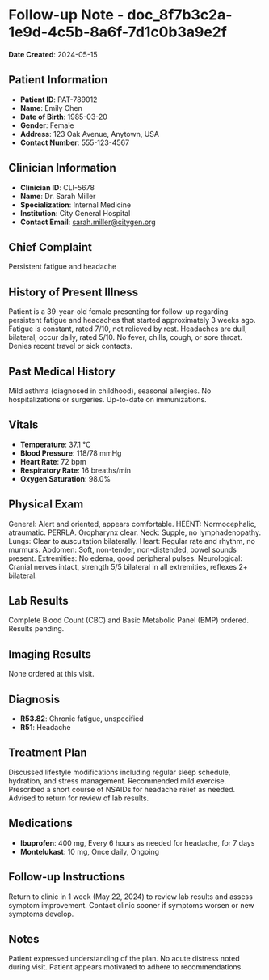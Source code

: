 # Follow-up Note - doc_8f7b3c2a-1e9d-4c5b-8a6f-7d1c0b3a9e2f
**Date Created**: 2024-05-15

## Patient Information
*   **Patient ID**: PAT-789012
*   **Name**: Emily Chen
*   **Date of Birth**: 1985-03-20
*   **Gender**: Female
*   **Address**: 123 Oak Avenue, Anytown, USA
*   **Contact Number**: 555-123-4567

## Clinician Information
*   **Clinician ID**: CLI-5678
*   **Name**: Dr. Sarah Miller
*   **Specialization**: Internal Medicine
*   **Institution**: City General Hospital
*   **Contact Email**: sarah.miller@citygen.org

## Chief Complaint
Persistent fatigue and headache

## History of Present Illness
Patient is a 39-year-old female presenting for follow-up regarding persistent fatigue and headaches that started approximately 3 weeks ago. Fatigue is constant, rated 7/10, not relieved by rest. Headaches are dull, bilateral, occur daily, rated 5/10. No fever, chills, cough, or sore throat. Denies recent travel or sick contacts.

## Past Medical History
Mild asthma (diagnosed in childhood), seasonal allergies. No hospitalizations or surgeries. Up-to-date on immunizations.

## Vitals
*   **Temperature**: 37.1 °C
*   **Blood Pressure**: 118/78 mmHg
*   **Heart Rate**: 72 bpm
*   **Respiratory Rate**: 16 breaths/min
*   **Oxygen Saturation**: 98.0%

## Physical Exam
General: Alert and oriented, appears comfortable. HEENT: Normocephalic, atraumatic. PERRLA. Oropharynx clear. Neck: Supple, no lymphadenopathy. Lungs: Clear to auscultation bilaterally. Heart: Regular rate and rhythm, no murmurs. Abdomen: Soft, non-tender, non-distended, bowel sounds present. Extremities: No edema, good peripheral pulses. Neurological: Cranial nerves intact, strength 5/5 bilateral in all extremities, reflexes 2+ bilateral.

## Lab Results
Complete Blood Count (CBC) and Basic Metabolic Panel (BMP) ordered. Results pending.

## Imaging Results
None ordered at this visit.

## Diagnosis
*   **R53.82**: Chronic fatigue, unspecified
*   **R51**: Headache

## Treatment Plan
Discussed lifestyle modifications including regular sleep schedule, hydration, and stress management. Recommended mild exercise. Prescribed a short course of NSAIDs for headache relief as needed. Advised to return for review of lab results.

## Medications
*   **Ibuprofen**: 400 mg, Every 6 hours as needed for headache, for 7 days
*   **Montelukast**: 10 mg, Once daily, Ongoing

## Follow-up Instructions
Return to clinic in 1 week (May 22, 2024) to review lab results and assess symptom improvement. Contact clinic sooner if symptoms worsen or new symptoms develop.

## Notes
Patient expressed understanding of the plan. No acute distress noted during visit. Patient appears motivated to adhere to recommendations.